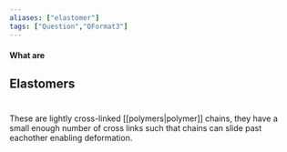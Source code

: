 ```yaml
---
aliases: ["elastomer"]
tags: ["Question","QFormat3"]
---
```


#### What are
## Elastomers
#
These are lightly cross-linked [[polymers|polymer]] chains, they have a small enough number of cross links such that chains can slide past eachother enabling deformation. 

